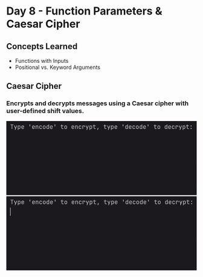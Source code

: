 # Day 8 - Function Parameters & Caesar Cipher
## Concepts Learned
- Functions with Inputs
- Positional vs. Keyword Arguments
## Caesar Cipher
### Encrypts and decrypts messages using a Caesar cipher with user-defined shift values.
![Day 8 Code Demo](../gifs/Day008-1.gif)
![Day 8 Code Demo](../gifs/Day008-2.gif)
